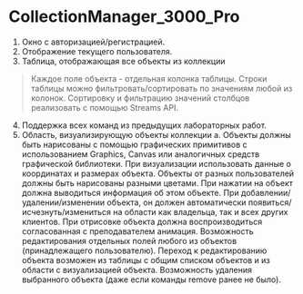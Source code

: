 # CollectionManager_3000_Pro
1. Окно с авторизацией/регистрацией.
2. Отображение текущего пользователя.
3. Таблица, отображающая все объекты из коллекции
> Каждое поле объекта - отдельная колонка таблицы.
> Строки таблицы можно фильтровать/сортировать по значениям любой из колонок. Сортировку и фильтрацию значений столбцов реализовать с помощью Streams API.
4. Поддержка всех команд из предыдущих лабораторных работ.
5. Область, визуализирующую объекты коллекции
a. Объекты должны быть нарисованы с помощью графических примитивов с использованием Graphics, Canvas или аналогичных средств графической библиотеки.
При визуализации использовать данные о координатах и размерах объекта.
Объекты от разных пользователей должны быть нарисованы разными цветами.
При нажатии на объект должна выводиться информация об этом объекте.
При добавлении/удалении/изменении объекта, он должен автоматически появиться/исчезнуть/измениться  на области как владельца, так и всех других клиентов. 
При отрисовке объекта должна воспроизводиться согласованная с преподавателем анимация.
Возможность редактирования отдельных полей любого из объектов (принадлежащего пользователю). Переход к редактированию объекта возможен из таблицы с общим списком объектов и из области с визуализацией объекта.
Возможность удаления выбранного объекта (даже если команды remove ранее не было).
